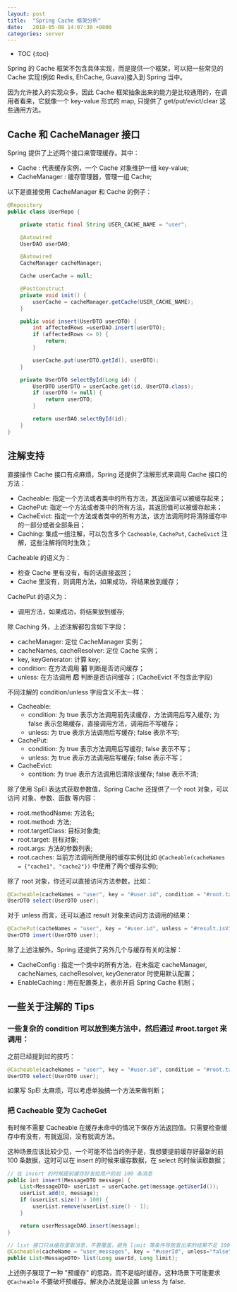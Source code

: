 ```yaml
---
layout: post
title:  "Spring Cache 框架分析"
date:   2018-05-08 14:07:30 +0800
categories: server
---
```


* TOC
{:toc}

Spring 的 Cache 框架不包含具体实现，而是提供一个框架，可以把一些常见的 Cache 实现(例如 Redis, EhCache, Guava)接入到 Spring 当中。

因为允许接入的实现众多，因此 Cache 框架抽象出来的能力是比较通用的，在调用者看来，它就像一个 key-value 形式的 map, 只提供了 get/put/evict/clear 这些通用方法。

## Cache 和 CacheManager 接口

Spring 提供了上述两个接口来管理缓存。其中：
- Cache : 代表缓存实例，一个 Cache 对象维护一组 key-value;
- CacheManager : 缓存管理器，管理一组 Cache;

以下是直接使用 CacheManager 和 Cache 的例子：

```java
@Repository
public class UserRepo {

    private static final String USER_CACHE_NAME = "user";

    @Autowired
    UserDAO userDAO;

    @Autowired
    CacheManager cacheManager;

    Cache userCache = null;

    @PostConstruct
    private void init() {
        userCache = cacheManager.getCache(USER_CACHE_NAME);
    }

    public void insert(UserDTO userDTO) {
        int affectedRows =userDAO.insert(userDTO);
        if (affectedRows <= 0) {
            return;
        }

        userCache.put(userDTO.getId(), userDTO);
    }

    private UserDTO selectById(Long id) {
        UserDTO userDTO = userCache.get(id, UserDTO.class);
        if (userDTO != null) {
            return userDTO;
        }

        return userDAO.selectById(id);
    }
}
```


## 注解支持

直接操作 Cache 接口有点麻烦，Spring 还提供了注解形式来调用 Cache 接口的方法：
- Cacheable: 指定一个方法或者类中的所有方法，其返回值可以被缓存起来；
- CachePut: 指定一个方法或者类中的所有方法，其返回值可以被缓存起来；
- CacheEvict: 指定一个方法或者类中的所有方法，该方法调用时将清除缓存中的一部分或者全部条目；
- Caching: 集成一组注解，可以包含多个 `Cacheable`, `CachePut`, `CacheEvict` 注解，这些注解将同时生效；

Cacheable 的语义为：
- 检查 Cache 里有没有，有的话直接返回；
- Cache 里没有，则调用方法，如果成功，将结果放到缓存；

CachePut 的语义为：
- 调用方法，如果成功，将结果放到缓存;

除 Caching 外，上述注解都包含如下字段：
- cacheManager: 定位 CacheManager 实例；
- cacheNames, cacheResolver: 定位 Cache 实例；
- key, keyGenerator: 计算 key;
- condition: 在方法调用 **前** 判断是否访问缓存；
- unless: 在方法调用 **后** 判断是否访问缓存；(CacheEvict 不包含此字段)

不同注解的 condition/unless 字段含义不太一样：
- Cacheable:
    - condition: 为 true 表示方法调用前先读缓存，方法调用后写入缓存; 为 false 表示忽略缓存，直接调用方法，调用后不写缓存；
    - unless: 为 true 表示方法调用后写缓存; false 表示不写;
- CachePut:
    - condition: 为 true 表示方法调用后写缓存; false 表示不写；
    - unless: 为 true 表示方法调用后写缓存; false 表示不写；
- CacheEvict:
    - contition: 为 true 表示方法调用后清除该缓存; false 表示不清;

除了使用 SpEl 表达式获取参数值，Spring Cache 还提供了一个 root 对象，可以访问 对象、参数、函数 等内容：
- root.methodName: 方法名;
- root.method: 方法;
- root.targetClass: 目标对象类;
- root.target: 目标对象;
- root.args: 方法的参数列表;
- root.caches: 当前方法调用所使用的缓存实例(比如 `@Cacheable(cacheNames = {"cache1", "cache2"})` 中使用了两个缓存实例);

除了 root 对象，你还可以直接访问方法参数，比如：

```java
@Cacheable(cacheNames = "user", key = "#user.id", condition = "#root.target.canCache()")
UserDTO select(UserDTO user);
```

对于 unless 而言，还可以通过 result 对象来访问方法调用的结果：

```java
@CachePut(cacheNames = "user", key = "#user.id", unless = "#result.isVip()")
UserDTO insert(UserDTO user);
```

除了上述注解外，Spring 还提供了另外几个与缓存有关的注解：
- CacheConfig : 指定一个类中的所有方法，在未指定 cacheManager, cacheNames, cacheResolver, keyGenerator 时使用默认配置；
- EnableCaching : 用在配置类上，表示开启 Spring Cache 机制；


## 一些关于注解的 Tips

### 一些复杂的 condition 可以放到类方法中，然后通过 #root.target 来调用：

之前已经提到过的技巧：

```java
@Cacheable(cacheNames = "user", key = "#user.id", condition = "#root.target.canCache()")
UserDTO select(UserDTO user);
```

如果写 SpEl 太麻烦，可以考虑单独搞一个方法来做判断；

### 把 Cacheable 变为 CacheGet

有时候不需要 Cacheable 在缓存未命中的情况下保存方法返回值。只需要检查缓存中有没有，有就返回，没有就调方法。

这种场景应该比较少见，一个可能不恰当的例子是，我想要提前缓存好最新的前 100 条数据，这时可以在 insert 的时候来缓存数据，在 select 的时候读取数据；

```java
// 在 insert 的时候提前缓存好发给用户的前 100 条消息
public int insert(MessageDTO message) {
    List<MessageDTO> userList = userCache.get(message.getUserId());
    userList.add(0, message);
    if (userList.size() > 100) {
        userList.remove(userList.size() - 1);
    }

    return userMessageDAO.insert(message);
}

// list 接口只从缓存里取消息，不要覆盖，避免 limit 等条件导致查出来的结果不足 100 条，破坏了我原先缓存好的 100 条消息
@Cacheable(cacheName = "user_messages", key = "#userId", unless="false")
public List<MessageDTO> list(Long userId, Long limit);
```

上述例子展现了一种 "预缓存" 的思路，而不是临时缓存。这种场景下可能要求 `@Cacheable` 不要破坏预缓存。解决办法就是设置 unless 为 false.
